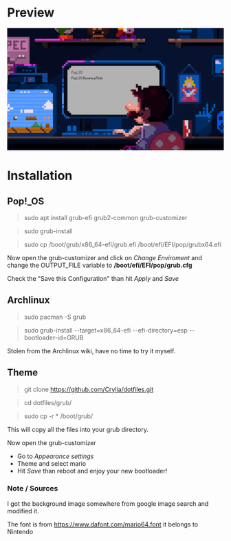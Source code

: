 # Preview
![Grub theme Preview](grub_theme.png)

# Installation

## Pop!_OS
> sudo apt install grub-efi grub2-common grub-customizer

> sudo grub-install

> sudo cp /boot/grub/x86_64-efi/grub.efi /boot/efi/EFI/pop/grubx64.efi

Now open the grub-customizer and click on _Change Enviroment_ and change the OUTPUT_FILE variable to **/boot/efi/EFI/pop/grub.cfg**

Check the "Save this Configuration" than hit *Apply* and *Save*

## Archlinux
>sudo pacman -S grub

>sudo grub-install --target=x86_64-efi --efi-directory=esp --bootloader-id=GRUB

Stolen from the Archlinux wiki, have no time to try it myself.

## Theme
>git clone https://github.com/Crylia/dotfiles.git

>cd dotfiles/grub/

>sudo cp -r * /boot/grub/

This will copy all the files into your grub directory.

Now open the grub-customizer

* Go to _Appearance settings_
* Theme and select mario
* Hit _Save_ than reboot and enjoy your new bootloader!

### Note / Sources
I got the background image somewhere from google image search and modified it.

The font is from https://www.dafont.com/mario64.font it belongs to Nintendo